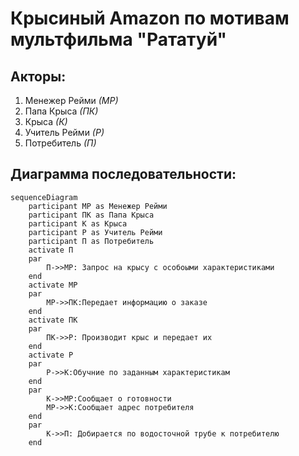 # Крысиный Amazon по мотивам мультфильма "Рататуй"

## Акторы:

1. Менежер Рейми *(МР)*
2. Папа Крыса *(ПК)*
3. Крыса *(К)*
4. Учитель Рейми *(Р)*
5. Потребитель *(П)*

## Диаграмма последовательности:

```mermaid
sequenceDiagram
    participant МР as Менежер Рейми
    participant ПК as Папа Крыса
    participant К as Крыса
    participant Р as Учитель Рейми
    participant П as Потребитель
    activate П
    par
        П->>МР: Запрос на крысу с особоыми характеристиками 
    end
    activate МР
    par
        МР->>ПК:Передает информацию о заказе
    end
    activate ПК
    par
        ПК->>Р: Производит крыс и передает их
    end
    activate Р
    par 
        Р->>К:Обучние по заданным характеристикам
    end
    par
        К->>МР:Сообщает о готовности 
        МР->>К:Сообщает адрес потребителя
    end
    par
        К->>П: Добирается по водосточной трубе к потребителю
    end
    
    
    
```
        
    
    
    
        
        
